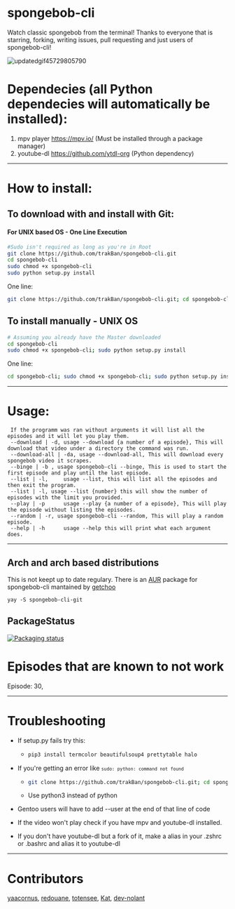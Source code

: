 # spongebob-cli
Watch classic spongebob from the terminal!
Thanks to everyone that is starring, forking, writing issues, pull requesting and just users of spongebob-cli!

![updatedgif45729805790](https://user-images.githubusercontent.com/81049050/150833862-0a828939-f267-4bd2-931f-79df55d51e28.gif)

# Dependecies (all Python dependecies will automatically be installed):
1.  mpv player https://mpv.io/  (Must be installed through a package manager)
2.  youtube-dl https://github.com/ytdl-org  (Python dependency)

------
# How to install:

## To download with and install with Git:
#### For UNIX based OS - One Line Execution
```bash
#Sudo isn't required as long as you're in Root
git clone https://github.com/trakBan/spongebob-cli.git
cd spongebob-cli
sudo chmod +x spongebob-cli
sudo python setup.py install
```
One line: 
```bash
git clone https://github.com/trakBan/spongebob-cli.git; cd spongebob-cli; sudo chmod +x spongebob-cli; sudo python setup.py install
```

<!---
#### For Windows OS
```bash
# NOTE: !LAUNCH YOUR CMD AS ADMIN!
git clone https://github.com/trakBan/spongebob-cli.git
cd spongebob-cli
python setup.py install
```
--->

## To install manually - UNIX OS
```bash
# Assuming you already have the Master downloaded
cd spongebob-cli
sudo chmod +x spongebob-cli; sudo python setup.py install
```
One line: 
```bash
cd spongebob-cli; sudo chmod +x spongebob-cli; sudo python setup.py install
```
------
# Usage:
```
 If the programm was ran without arguments it will list all the episodes and it will let you play them.
 --download | -d, usage --download {a number of a episode}, This will download that video under a directory the command was run.
 --download-all | -da, usage --download-all, This will download every spongebob video it scrapes.
 --binge | -b , usage spongebob-cli --binge, This is used to start the first episode and play until the last episode.
 --list | -l,     usage --list, this will list all the episodes and then exit the program.
 --list | -l, usage --list {number} this will show the number of episodes with the limit you provided.
 --play | -p      usage --play {a number of a episode}, This will play the episode without listing the episodes.
 --random | -r, usage spongebob-cli --random, This will play a random episode.
 --help | -h      usage --help this will print what each argument does.
```

------
## Arch and arch based distributions
This is not keept up to date regulary.
There is an [AUR](https://aur.archlinux.org/packages/spongebob-cli-git/) package for spongebob-cli mantained by [getchoo](https://github.com/getchoo)

```
yay -S spongebob-cli-git
```
## PackageStatus
[![Packaging status](https://repology.org/badge/vertical-allrepos/spongebob-cli.svg)](https://repology.org/project/spongebob-cli/versions)

# Episodes that are known to not work
Episode: 30, 

------
# Troubleshooting

- If setup.py fails try this:
  - ```bash
    pip3 install termcolor beautifulsoup4 prettytable halo
    ```

- If you're getting an error like <code>`sudo: python: command not found`</code>
   - ```bash
     git clone https://github.com/trakBan/spongebob-cli.git; cd spongebob-cli; sudo chmod +x spongebob-cli; sudo python3 setup.py install
     ```
   - Use python3 instead of python


- Gentoo users will have to add --user at the end of that line of code

- If the video won't play check if you have mpv and youtube-dl installed.
- If you don't have youtube-dl but a fork of it, make a alias in your .zshrc or .bashrc and alias it to youtube-dl

------
# Contributors
[yaacornus](https://github.com/yaacornus), 
[redouane](https://github.com/red-elka), 
[totensee](https://github.com/totensee), 
[Kat](https://github.com/TransKat), 
[dev-nolant](https://github.com/dev-nolant)
